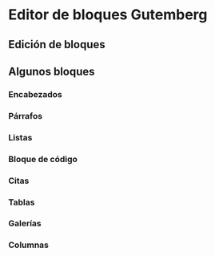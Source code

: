 # Editor de bloques Gutemberg

## Edición de bloques

## Algunos bloques

### Encabezados

### Párrafos

### Listas

### Bloque de código

### Citas

### Tablas

### Galerías

### Columnas